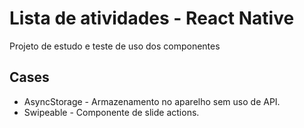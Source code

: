 # Lista de atividades - React Native

Projeto de estudo e teste de uso dos componentes

##  Cases

- AsyncStorage - Armazenamento no aparelho sem uso de API.
- Swipeable - Componente de slide actions.